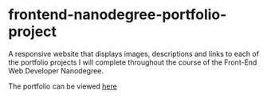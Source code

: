 
frontend-nanodegree-portfolio-project
=====================================

 A responsive website that displays images, descriptions and links to each of the portfolio projects I will complete throughout the course of the Front-End Web Developer Nanodegree.

 The portfolio can be viewed [here](http://tragetraje.github.io/fend-portfolio/) 

